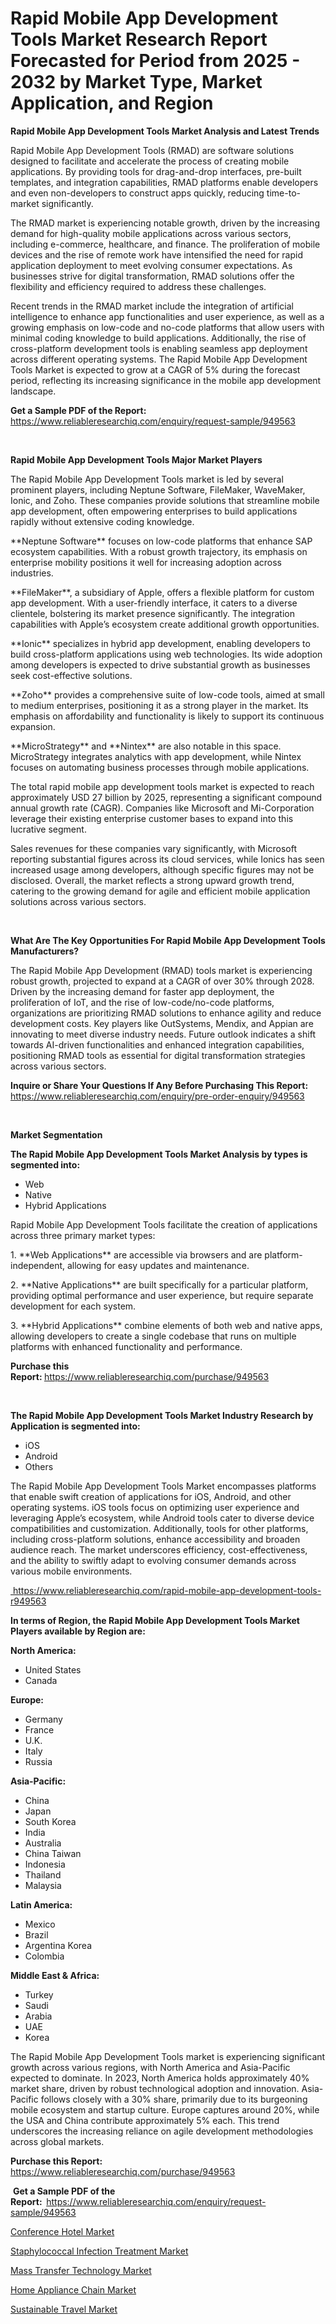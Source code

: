 <p><h1>Rapid Mobile App Development Tools Market Research Report Forecasted for Period from 2025 -  2032 by Market Type, Market Application, and Region</h1></p><p><strong>Rapid Mobile App Development Tools Market Analysis and Latest Trends</strong></p>
<p><p>Rapid Mobile App Development Tools (RMAD) are software solutions designed to facilitate and accelerate the process of creating mobile applications. By providing tools for drag-and-drop interfaces, pre-built templates, and integration capabilities, RMAD platforms enable developers and even non-developers to construct apps quickly, reducing time-to-market significantly. </p><p>The RMAD market is experiencing notable growth, driven by the increasing demand for high-quality mobile applications across various sectors, including e-commerce, healthcare, and finance. The proliferation of mobile devices and the rise of remote work have intensified the need for rapid application deployment to meet evolving consumer expectations. As businesses strive for digital transformation, RMAD solutions offer the flexibility and efficiency required to address these challenges.</p><p>Recent trends in the RMAD market include the integration of artificial intelligence to enhance app functionalities and user experience, as well as a growing emphasis on low-code and no-code platforms that allow users with minimal coding knowledge to build applications. Additionally, the rise of cross-platform development tools is enabling seamless app deployment across different operating systems. The Rapid Mobile App Development Tools Market is expected to grow at a CAGR of 5% during the forecast period, reflecting its increasing significance in the mobile app development landscape.</p></p>
<p><strong>Get a Sample PDF of the Report:&nbsp;</strong> <a href="https://www.reliableresearchiq.com/enquiry/request-sample/949563?utm_campaign=103&utm_medium=2&utm_source=Github&utm_content=ia&utm_term=07032025&utm_id=rapid-mobile-app-development-tools">https://www.reliableresearchiq.com/enquiry/request-sample/949563</a></p>
<p>&nbsp;</p>
<p><strong>Rapid Mobile App Development Tools Major Market Players</strong></p>
<p><p>The Rapid Mobile App Development Tools market is led by several prominent players, including Neptune Software, FileMaker, WaveMaker, Ionic, and Zoho. These companies provide solutions that streamline mobile app development, often empowering enterprises to build applications rapidly without extensive coding knowledge.</p><p>**Neptune Software** focuses on low-code platforms that enhance SAP ecosystem capabilities. With a robust growth trajectory, its emphasis on enterprise mobility positions it well for increasing adoption across industries.</p><p>**FileMaker**, a subsidiary of Apple, offers a flexible platform for custom app development. With a user-friendly interface, it caters to a diverse clientele, bolstering its market presence significantly. The integration capabilities with Apple’s ecosystem create additional growth opportunities.</p><p>**Ionic** specializes in hybrid app development, enabling developers to build cross-platform applications using web technologies. Its wide adoption among developers is expected to drive substantial growth as businesses seek cost-effective solutions.</p><p>**Zoho** provides a comprehensive suite of low-code tools, aimed at small to medium enterprises, positioning it as a strong player in the market. Its emphasis on affordability and functionality is likely to support its continuous expansion.</p><p>**MicroStrategy** and **Nintex** are also notable in this space. MicroStrategy integrates analytics with app development, while Nintex focuses on automating business processes through mobile applications.</p><p>The total rapid mobile app development tools market is expected to reach approximately USD 27 billion by 2025, representing a significant compound annual growth rate (CAGR). Companies like Microsoft and Mi-Corporation leverage their existing enterprise customer bases to expand into this lucrative segment.</p><p>Sales revenues for these companies vary significantly, with Microsoft reporting substantial figures across its cloud services, while Ionics has seen increased usage among developers, although specific figures may not be disclosed. Overall, the market reflects a strong upward growth trend, catering to the growing demand for agile and efficient mobile application solutions across various sectors.</p></p>
<p>&nbsp;</p>
<p><strong>What Are The Key Opportunities For Rapid Mobile App Development Tools Manufacturers?</strong></p>
<p><p>The Rapid Mobile App Development (RMAD) tools market is experiencing robust growth, projected to expand at a CAGR of over 30% through 2028. Driven by the increasing demand for faster app deployment, the proliferation of IoT, and the rise of low-code/no-code platforms, organizations are prioritizing RMAD solutions to enhance agility and reduce development costs. Key players like OutSystems, Mendix, and Appian are innovating to meet diverse industry needs. Future outlook indicates a shift towards AI-driven functionalities and enhanced integration capabilities, positioning RMAD tools as essential for digital transformation strategies across various sectors.</p></p>
<p><strong>Inquire or Share Your Questions If Any Before Purchasing This Report:</strong> <a href="https://www.reliableresearchiq.com/enquiry/pre-order-enquiry/949563?utm_campaign=103&utm_medium=2&utm_source=Github&utm_content=ia&utm_term=07032025&utm_id=rapid-mobile-app-development-tools">https://www.reliableresearchiq.com/enquiry/pre-order-enquiry/949563</a></p>
<p>&nbsp;</p>
<p><strong>Market Segmentation</strong></p>
<p><strong>The Rapid Mobile App Development Tools Market Analysis by types is segmented into:</strong></p>
<p><ul><li>Web</li><li>Native</li><li>Hybrid Applications</li></ul></p>
<p><p>Rapid Mobile App Development Tools facilitate the creation of applications across three primary market types: </p><p>1. **Web Applications** are accessible via browsers and are platform-independent, allowing for easy updates and maintenance.</p><p>2. **Native Applications** are built specifically for a particular platform, providing optimal performance and user experience, but require separate development for each system.</p><p>3. **Hybrid Applications** combine elements of both web and native apps, allowing developers to create a single codebase that runs on multiple platforms with enhanced functionality and performance.</p></p>
<p><strong>Purchase this Report:&nbsp;</strong><a href="https://www.reliableresearchiq.com/purchase/949563?utm_campaign=103&utm_medium=2&utm_source=Github&utm_content=ia&utm_term=07032025&utm_id=rapid-mobile-app-development-tools">https://www.reliableresearchiq.com/purchase/949563</a></p>
<p>&nbsp;</p>
<p><strong>The Rapid Mobile App Development Tools Market Industry Research by Application is segmented into:</strong></p>
<p><ul><li>iOS</li><li>Android</li><li>Others</li></ul></p>
<p><p>The Rapid Mobile App Development Tools Market encompasses platforms that enable swift creation of applications for iOS, Android, and other operating systems. iOS tools focus on optimizing user experience and leveraging Apple’s ecosystem, while Android tools cater to diverse device compatibilities and customization. Additionally, tools for other platforms, including cross-platform solutions, enhance accessibility and broaden audience reach. The market underscores efficiency, cost-effectiveness, and the ability to swiftly adapt to evolving consumer demands across various mobile environments.</p></p>
<p><a href="https://www.reliableresearchiq.com/rapid-mobile-app-development-tools-r949563?utm_campaign=103&utm_medium=2&utm_source=Github&utm_content=ia&utm_term=07032025&utm_id=rapid-mobile-app-development-tools">&nbsp;https://www.reliableresearchiq.com/rapid-mobile-app-development-tools-r949563</a></p>
<p><strong>In terms of Region, the Rapid Mobile App Development Tools Market Players available by Region are:</strong></p>
<p>
    <p> <strong> North America: </strong>
        <ul>
            <li>United States</li>
            <li>Canada</li>
        </ul>
        </p> 
    <p> <strong> Europe: </strong>
        <ul>
            <li>Germany</li>
            <li>France</li>
            <li>U.K.</li>
            <li>Italy</li>
            <li>Russia</li>
        </ul>
        </p> 
    <p> <strong> Asia-Pacific: </strong>
        <ul>
            <li>China</li>
            <li>Japan</li>
            <li>South Korea</li>
            <li>India</li>
            <li>Australia</li>
            <li>China Taiwan</li>
            <li>Indonesia</li>
            <li>Thailand</li>
            <li>Malaysia</li>
        </ul>
        </p> 
    <p> <strong> Latin America: </strong>
        <ul>
            <li>Mexico</li>
            <li>Brazil</li>
            <li>Argentina Korea</li>
            <li>Colombia</li>
        </ul>
        </p> 
    <p> <strong> Middle East & Africa: </strong>
        <ul>
            <li>Turkey</li>
            <li>Saudi</li>
            <li>Arabia</li>
            <li>UAE</li>
            <li>Korea</li>
        </ul>
    </p>
    </p>
<p><p>The Rapid Mobile App Development Tools market is experiencing significant growth across various regions, with North America and Asia-Pacific expected to dominate. In 2023, North America holds approximately 40% market share, driven by robust technological adoption and innovation. Asia-Pacific follows closely with a 30% share, primarily due to its burgeoning mobile ecosystem and startup culture. Europe captures around 20%, while the USA and China contribute approximately 5% each. This trend underscores the increasing reliance on agile development methodologies across global markets.</p></p>
<p><strong>Purchase this Report: </strong><a href="https://www.reliableresearchiq.com/purchase/949563?utm_campaign=103&utm_medium=2&utm_source=Github&utm_content=ia&utm_term=07032025&utm_id=rapid-mobile-app-development-tools">https://www.reliableresearchiq.com/purchase/949563</a></p>
<p>&nbsp;<strong>Get a Sample PDF of the Report:&nbsp;&nbsp;</strong><a href="https://www.reliableresearchiq.com/enquiry/request-sample/949563?utm_campaign=103&utm_medium=2&utm_source=Github&utm_content=ia&utm_term=07032025&utm_id=rapid-mobile-app-development-tools">https://www.reliableresearchiq.com/enquiry/request-sample/949563</a></p>
<p><strong></strong></p>
<p><p><a href="https://github.com/snakewaduddx/Market-Research-Report-List-1/blob/main/conference-hotel-market.md?utm_campaign=103&utm_medium=2&utm_source=Github&utm_content=ia&utm_term=07032025&utm_id=rapid-mobile-app-development-tools">Conference Hotel Market</a></p><p><a href="https://github.com/zeyddaddo4/Market-Research-Report-List-1/blob/main/staphylococcal-infection-treatment-market.md?utm_campaign=103&utm_medium=2&utm_source=Github&utm_content=ia&utm_term=07032025&utm_id=rapid-mobile-app-development-tools">Staphylococcal Infection Treatment Market</a></p><p><a href="https://github.com/sakuniniray98/Market-Research-Report-List-1/blob/main/mass-transfer-technology-market.md?utm_campaign=103&utm_medium=2&utm_source=Github&utm_content=ia&utm_term=07032025&utm_id=rapid-mobile-app-development-tools">Mass Transfer Technology Market</a></p><p><a href="https://github.com/pllahoithana9/Market-Research-Report-List-1/blob/main/home-appliance-chain-market.md?utm_campaign=103&utm_medium=2&utm_source=Github&utm_content=ia&utm_term=07032025&utm_id=rapid-mobile-app-development-tools">Home Appliance Chain Market</a></p><p><a href="https://github.com/siriocooch4a/Market-Research-Report-List-1/blob/main/sustainable-travel-market.md?utm_campaign=103&utm_medium=2&utm_source=Github&utm_content=ia&utm_term=07032025&utm_id=rapid-mobile-app-development-tools">Sustainable Travel Market</a></p></p>